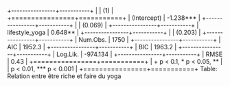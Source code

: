 
+----------------+-----------+
|                | (1)       |
+================+===========+
| (Intercept)    | -1.238*** |
+----------------+-----------+
|                | (0.069)   |
+----------------+-----------+
| lifestyle_yoga | 0.648**   |
+----------------+-----------+
|                | (0.203)   |
+----------------+-----------+
| Num.Obs.       | 1750      |
+----------------+-----------+
| AIC            | 1952.3    |
+----------------+-----------+
| BIC            | 1963.2    |
+----------------+-----------+
| Log.Lik.       | -974.134  |
+----------------+-----------+
| RMSE           | 0.43      |
+================+===========+
| + p < 0.1, * p < 0.05, **  |
| p < 0.01, *** p < 0.001    |
+================+===========+
Table: Relation entre être riche et faire du yoga
